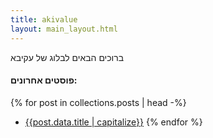 ```yaml
---
title: akivalue
layout: main_layout.html
---
```

ברוכים הבאים לבלוג של עקיבא

#### פוסטים אחרונים:
{% for post in collections.posts | head -%}
- <a href="{{post.url}}">{{post.data.title | capitalize}}</a>
{% endfor %}